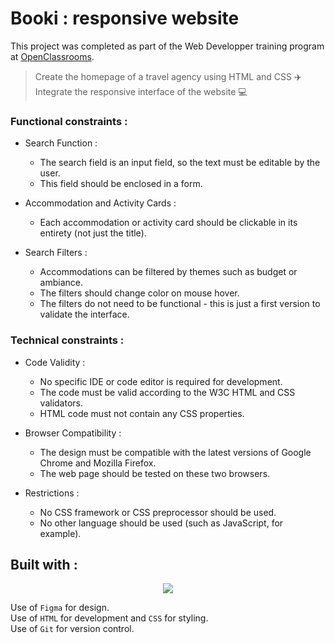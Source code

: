 # Booki : responsive website

This project was completed as part of the Web Developper training program at [OpenClassrooms](https://openclassrooms.com/fr/paths/899-developpeur-web).

> Create the homepage of a travel agency using HTML and CSS ✈️ <br>
> Integrate the responsive interface of the website 💻

### Functional constraints :

-  Search Function :
   - The search field is an input field, so the text must be editable by the user.
   - This field should be enclosed in a form.

-  Accommodation and Activity Cards :
   - Each accommodation or activity card should be clickable in its entirety (not just the title).

-  Search Filters :
   - Accommodations can be filtered by themes such as budget or ambiance.
   - The filters should change color on mouse hover.
   - The filters do not need to be functional - this is just a first version to validate the interface.

### Technical constraints :

-  Code Validity :
   - No specific IDE or code editor is required for development.
   - The code must be valid according to the W3C HTML and CSS validators.
   - HTML code must not contain any CSS properties.

-  Browser Compatibility :
   - The design must be compatible with the latest versions of Google Chrome and Mozilla Firefox.
   - The web page should be tested on these two browsers.

-  Restrictions :
   - No CSS framework or CSS preprocessor should be used.
   - No other language should be used (such as JavaScript, for example).


## Built with :

<p align="center">
  <a href="https://skillicons.dev">
    <img src="https://skillicons.dev/icons?i=css,figma,github,html,vscode" />
  </a>
</p>

Use of `Figma` for design.<br>
Use of `HTML` for development and `CSS` for styling.<br>
Use of `Git` for version control.<br>
